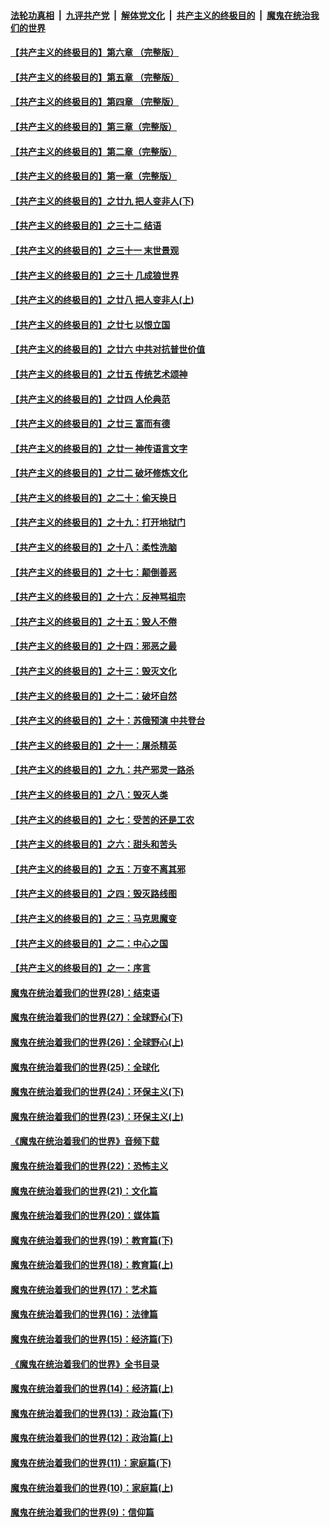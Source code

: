 

####  [法轮功真相](../../../../basic/blob/master/README.md?t=05171404) &nbsp;|&nbsp; [九评共产党](../../../../9ping.md/blob/master/README.md?t=05171404) &nbsp;|&nbsp; [解体党文化](../../../../jtdwh.md/blob/master/README.md?t=05171404)  &nbsp;|&nbsp; [共产主义的终极目的](../../../../gczydzjmd.md/blob/master/README.md?t=05171404) &nbsp;|&nbsp; [魔鬼在统治我们的世界](../../../../mgztzwmdsj.md/blob/master/README.md?t=05171404) 

#### [【共产主义的终极目的】第六章 （完整版）](../pages/nsc422/n11428913.md?t=05171404) 

#### [【共产主义的终极目的】第五章 （完整版）](../pages/nsc422/n11428912.md?t=05171404) 

#### [【共产主义的终极目的】第四章 （完整版）](../pages/nsc422/n11428907.md?t=05171404) 

#### [【共产主义的终极目的】第三章（完整版）](../pages/nsc422/n11428848.md?t=05171404) 

#### [【共产主义的终极目的】第二章（完整版）](../pages/nsc422/n11428831.md?t=05171404) 

#### [【共产主义的终极目的】第一章（完整版）](../pages/nsc422/n11417651.md?t=05171404) 

#### [【共产主义的终极目的】之廿九 把人变非人(下)](../pages/nsc422/n11344140.md?t=05171404) 

#### [【共产主义的终极目的】之三十二 结语](../pages/nsc422/n11360535.md?t=05171404) 

#### [【共产主义的终极目的】之三十一 末世景观](../pages/nsc422/n11351129.md?t=05171404) 

#### [【共产主义的终极目的】之三十 几成狼世界](../pages/nsc422/n11348280.md?t=05171404) 

#### [【共产主义的终极目的】之廿八 把人变非人(上)](../pages/nsc422/n11340492.md?t=05171404) 

#### [【共产主义的终极目的】之廿七 以恨立国](../pages/nsc422/n11336944.md?t=05171404) 

#### [【共产主义的终极目的】之廿六 中共对抗普世价值](../pages/nsc422/n11324785.md?t=05171404) 

#### [【共产主义的终极目的】之廿五 传统艺术颂神](../pages/nsc422/n11296396.md?t=05171404) 

#### [【共产主义的终极目的】之廿四 人伦典范](../pages/nsc422/n11296397.md?t=05171404) 

#### [【共产主义的终极目的】之廿三 富而有德](../pages/nsc422/n11283598.md?t=05171404) 

#### [【共产主义的终极目的】之廿一 神传语言文字](../pages/nsc422/n11263265.md?t=05171404) 

#### [【共产主义的终极目的】之廿二 破坏修炼文化](../pages/nsc422/n11245728.md?t=05171404) 

#### [【共产主义的终极目的】之二十：偷天换日](../pages/nsc422/n11238846.md?t=05171404) 

#### [【共产主义的终极目的】之十九：打开地狱门](../pages/nsc422/n11206376.md?t=05171404) 

#### [【共产主义的终极目的】之十八：柔性洗脑](../pages/nsc422/n11199994.md?t=05171404) 

#### [【共产主义的终极目的】之十七：颠倒善恶](../pages/nsc422/n11179782.md?t=05171404) 

#### [【共产主义的终极目的】之十六：反神骂祖宗](../pages/nsc422/n11166798.md?t=05171404) 

#### [【共产主义的终极目的】之十五：毁人不倦](../pages/nsc422/n11166792.md?t=05171404) 

#### [【共产主义的终极目的】之十四：邪恶之最](../pages/nsc422/n11150249.md?t=05171404) 

#### [【共产主义的终极目的】之十三：毁灭文化](../pages/nsc422/n11135227.md?t=05171404) 

#### [【共产主义的终极目的】之十二：破坏自然](../pages/nsc422/n11135214.md?t=05171404) 

#### [【共产主义的终极目的】之十：苏俄预演 中共登台](../pages/nsc422/n11118424.md?t=05171404) 

#### [【共产主义的终极目的】之十一：屠杀精英](../pages/nsc422/n11118442.md?t=05171404) 

#### [【共产主义的终极目的】之九：共产邪灵一路杀](../pages/nsc422/n11114139.md?t=05171404) 

#### [【共产主义的终极目的】之八：毁灭人类](../pages/nsc422/n11108503.md?t=05171404) 

#### [【共产主义的终极目的】之七：受苦的还是工农](../pages/nsc422/n11101809.md?t=05171404) 

#### [【共产主义的终极目的】之六：甜头和苦头](../pages/nsc422/n11096971.md?t=05171404) 

#### [【共产主义的终极目的】之五：万变不离其邪](../pages/nsc422/n11091285.md?t=05171404) 

#### [【共产主义的终极目的】之四：毁灭路线图](../pages/nsc422/n11086284.md?t=05171404) 

#### [【共产主义的终极目的】之三：马克思魔变](../pages/nsc422/n11061941.md?t=05171404) 

#### [【共产主义的终极目的】之二：中心之国](../pages/nsc422/n11047728.md?t=05171404) 

#### [【共产主义的终极目的】之一：序言](../pages/nsc422/n11086077.md?t=05171404) 

#### [魔鬼在统治着我们的世界(28)：结束语](../pages/nsc422/n10936246.md?t=05171404) 

#### [魔鬼在统治着我们的世界(27)：全球野心(下)](../pages/nsc422/n10928319.md?t=05171404) 

#### [魔鬼在统治着我们的世界(26)：全球野心(上)](../pages/nsc422/n10900318.md?t=05171404) 

#### [魔鬼在统治着我们的世界(25)：全球化](../pages/nsc422/n10788205.md?t=05171404) 

#### [魔鬼在统治着我们的世界(24)：环保主义(下)](../pages/nsc422/n10695307.md?t=05171404) 

#### [魔鬼在统治着我们的世界(23)：环保主义(上)](../pages/nsc422/n10688613.md?t=05171404) 

#### [《魔鬼在统治着我们的世界》音频下载](../pages/nsc422/n10635553.md?t=05171404) 

#### [魔鬼在统治着我们的世界(22)：恐怖主义](../pages/nsc422/n10614727.md?t=05171404) 

#### [魔鬼在统治着我们的世界(21)：文化篇](../pages/nsc422/n10597706.md?t=05171404) 

#### [魔鬼在统治着我们的世界(20)：媒体篇](../pages/nsc422/n10586579.md?t=05171404) 

#### [魔鬼在统治着我们的世界(19)：教育篇(下)](../pages/nsc422/n10564808.md?t=05171404) 

#### [魔鬼在统治着我们的世界(18)：教育篇(上)](../pages/nsc422/n10526970.md?t=05171404) 

#### [魔鬼在统治着我们的世界(17)：艺术篇](../pages/nsc422/n10499093.md?t=05171404) 

#### [魔鬼在统治着我们的世界(16)：法律篇](../pages/nsc422/n10485969.md?t=05171404) 

#### [魔鬼在统治着我们的世界(15)：经济篇(下)](../pages/nsc422/n10469975.md?t=05171404) 

#### [《魔鬼在统治着我们的世界》全书目录](../pages/nsc422/n10464261.md?t=05171404) 

#### [魔鬼在统治着我们的世界(14)：经济篇(上)](../pages/nsc422/n10457370.md?t=05171404) 

#### [魔鬼在统治着我们的世界(13)：政治篇(下)](../pages/nsc422/n10448270.md?t=05171404) 

#### [魔鬼在统治着我们的世界(12)：政治篇(上)](../pages/nsc422/n10444576.md?t=05171404) 

#### [魔鬼在统治着我们的世界(11)：家庭篇(下)](../pages/nsc422/n10440961.md?t=05171404) 

#### [魔鬼在统治着我们的世界(10)：家庭篇(上)](../pages/nsc422/n10435448.md?t=05171404) 

#### [魔鬼在统治着我们的世界(9)：信仰篇](../pages/nsc422/n10432159.md?t=05171404) 

